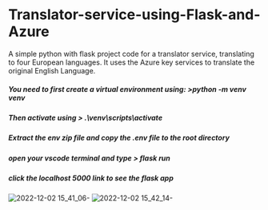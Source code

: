# Translator-service-using-Flask-and-Azure
A simple python with flask project code for a translator service, translating to four European languages. It uses the Azure key services to translate the original English Language.
##### You need to first create a virtual environment using: >python -m venv venv
##### Then activate using > .\venv\scripts\activate
##### Extract the env zip file and copy the .env file to the root directory
##### open your vscode terminal and type > flask run
##### click the localhost 5000 link to see the flask app
![2022-12-02 15_41_06-](https://user-images.githubusercontent.com/105711066/205300513-396727d8-9ced-45da-abb9-11fa0b2ea426.png)
![2022-12-02 15_42_14-](https://user-images.githubusercontent.com/105711066/205300637-b3737d9c-c0c3-4016-9485-e277a3d18910.png)
